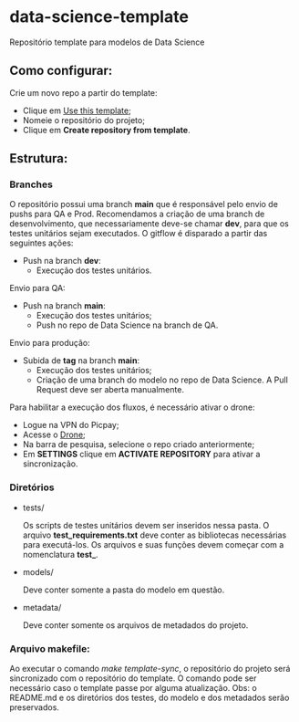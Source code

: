 # data-science-template
Repositório template para modelos de Data Science


## Como configurar:

Crie um novo repo a partir do template:
  - Clique em [Use this template](https://github.com/PicPay/data-science-template/generate);
  - Nomeie o repositório do projeto;
  - Clique em **Create repository from template**.


## Estrutura:

### Branches

O repositório possui uma branch **main** que é responsável pelo envio de pushs para QA e Prod. Recomendamos a criação de uma branch de desenvolvimento, que necessariamente deve-se chamar **dev**, para que os testes unitários sejam executados. O gitflow é disparado a partir das seguintes ações:
- Push na branch **dev**:
  - Execução dos testes unitários.
  
Envio para QA:
- Push na branch **main**:
  - Execução dos testes unitários;
  - Push no repo de Data Science na branch de QA.
 
Envio para produção:
- Subida de **tag** na branch **main**:
  - Execução dos testes unitários;
  - Criação de uma branch do modelo no repo de Data Science. A Pull Request deve ser aberta manualmente.


Para habilitar a execução dos fluxos, é necessário ativar o drone:
  - Logue na VPN do Picpay;
  - Acesse o [Drone](https://drone.ppay.me);
  - Na barra de pesquisa, selecione o repo criado anteriormente;
  - Em **SETTINGS** clique em **ACTIVATE REPOSITORY** para ativar a sincronização.

### Diretórios

- tests/

  Os scripts de testes unitários devem ser inseridos nessa pasta. O arquivo **test_requirements.txt** deve conter as bibliotecas necessárias para executá-los. Os arquivos e suas funções devem começar com a nomenclatura **test_**.
  
- models/

  Deve conter somente a pasta do modelo em questão.
  
- metadata/ 

  Deve conter somente os arquivos de metadados do projeto.
  
  
### Arquivo makefile:

   Ao executar o comando *make template-sync*, o repositório do projeto será sincronizado com o repositório do template. O comando pode ser necessário caso o template passe por alguma atualização. Obs: o README.md e os diretórios dos testes, do modelo e dos metadados serão preservados.  
